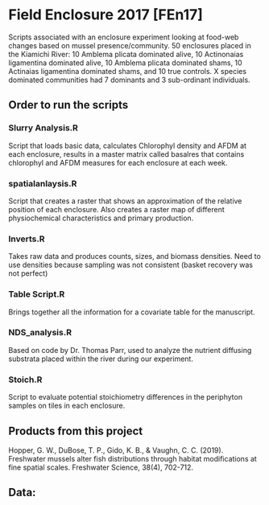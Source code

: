 # Field Enclosure 2017 [FEn17]
Scripts associated with an enclosure experiment looking at food-web changes based on mussel presence/community.
50 enclosures placed in the Kiamichi River: 10 Amblema plicata dominated alive, 10 Actinonaias ligamentina dominated alive, 10 Amblema plicata dominated shams, 10 Actinaias ligamentina dominated shams, and 10 true controls. 
X species dominated communities had 7 dominants and 3 sub-ordinant individuals.

## Order to run the scripts

### Slurry Analysis.R
Script that loads basic data, calculates Chlorophyl density and AFDM at each enclosure, results in a master matrix called basalres that contains chlorophyl and AFDM measures for each enclosure at each week.

### spatialanlaysis.R
Script that creates a raster that shows an approximation of the relative position of each enclosure. Also creates a raster map of different physiochemical characteristics and primary production.

### Inverts.R
Takes raw data and produces counts, sizes, and biomass densities. Need to use densities because sampling was not consistent (basket recovery was not perfect)

### Table Script.R
Brings together all the information for a covariate table for the manuscript.

### NDS_analysis.R
Based on code by Dr. Thomas Parr, used to analyze the nutrient diffusing substrata placed within the river during our experiment.

### Stoich.R
Script to evaluate potential stoichiometry differences in the periphyton samples on tiles in each enclosure. 

## Products from this project
Hopper, G. W., DuBose, T. P., Gido, K. B., & Vaughn, C. C. (2019). Freshwater mussels alter fish distributions through habitat modifications at fine spatial scales. Freshwater Science, 38(4), 702-712.

## Data: 